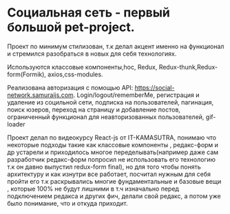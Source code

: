 # Социальная сеть - первый большой pet-project.

Проект по минимум стилизован, т.к делал акцент именно на функционал и стремился разобраться в новых для себя технологиях.

Используются классовые компоненты,hoc, Redux, Redux-thunk,Redux-form(Formik), axios,css-modules.

Реализована авторизация с помощью API: https://social-network.samuraijs.com.
Login/logout/rememberMe, регистрация и удаление из социльной сети, подписка на пользователей, пагинация,
поиск юзеров, переход на страницу и добавление постов, ограниченный функционал для неавторизованных пользователей, gif-loader 

Проект делал по видеокурсу React-js от IT-KAMASUTRA, понимаю что некоторые подходы такие как классовые компоненты , редакс-форм и др устарели и приходилось многое переделывать(например даже сам разработчик редакс-форм попросил не использовать его технологию т.к он давно выпустил redux-form final), но для того чтобы понять архитектуру и как изнутри все работает, посчитал нужным для себя пройти его т.к раскрывались многие фундаментальные и базовые вещи , которые 100% не будут лишними в т.ч изначально перед подключением редакса и других фич, делали свой редакс, а потом уже было понимание, что и откуда приходит.
